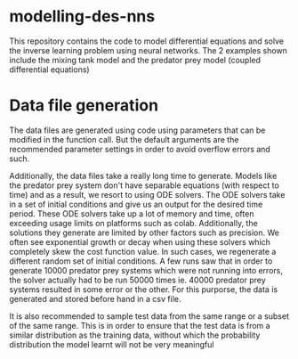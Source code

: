 # modelling-des-nns
This repository contains the code to model differential equations and solve the inverse learning problem using neural networks. The 2 examples shown include the mixing tank model and the predator prey model (coupled differential equations) 

# Data file generation 
The data files are generated using code using parameters that can be modified in the function call. But the default arguments are the recommended parameter settings in order to avoid overflow errors and such. 

Additionally, the data files take a really long time to generate. Models like the predator prey system don't have separable equations (with respect to time) and as a result, we resort to using ODE solvers. The ODE solvers take in a set of initial conditions and give us an output for the desired time period. These ODE solvers take up a lot of memory and time, often exceeding usage limits on platforms such as colab. Additionally, the solutions they generate are limited by other factors such as precision. We often see exponential growth or decay when using these solvers which completely skew the cost function value. In such cases, we regenerate a different random set of initial conditions. A few runs saw that in order to generate 10000 predator prey systems which were not running into errors, the solver actually had to be run 50000 times ie. 40000 predator prey systems resulted in some error or the other. For this purporse, the data is generated and stored before hand in a csv file.

It is also recommended to sample test data from the same range or a subset of the same range. This is in order to ensure that the test data is from a similar distribution as the training data, without which the probability distribution the model learnt will not be very meaningful 

